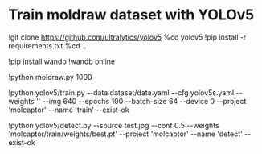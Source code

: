 # Train moldraw dataset with YOLOv5

!git clone https://github.com/ultralytics/yolov5
%cd yolov5
!pip install -r requirements.txt
%cd ..

!pip install wandb
!wandb online

!python moldraw.py 1000

!python yolov5/train.py --data dataset/data.yaml --cfg yolov5s.yaml --weights '' --img 640  --epochs 100 --batch-size 64 --device 0 --project 'molcaptor' --name 'train' --exist-ok

!python yolov5/detect.py --source test.jpg --conf 0.5 --weights 'molcaptor/train/weights/best.pt' --project 'molcaptor' --name 'detect' --exist-ok
